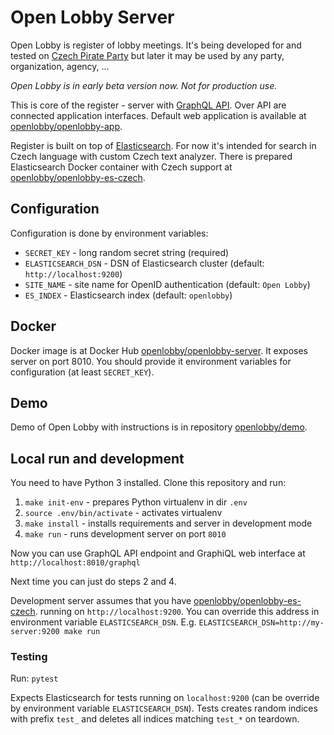 # Open Lobby Server

Open Lobby is register of lobby meetings. It's being developed for and tested
on [Czech Pirate Party](https://www.pirati.cz) but later it may be used by
any party, organization, agency, ...

_Open Lobby is in early beta version now. Not for production use._

This is core of the register - server with [GraphQL API](http://graphql.org).
Over API are connected application interfaces. Default web application is
available at
[openlobby/openlobby-app](https://github.com/openlobby/openlobby-app).

Register is built on top of
[Elasticsearch](https://www.elastic.co/products/elasticsearch). For now it's
intended for search in Czech language with custom Czech text analyzer. There is
prepared Elasticsearch Docker container with Czech support at
[openlobby/openlobby-es-czech](https://github.com/openlobby/openlobby-es-czech).

## Configuration

Configuration is done by environment variables:
 - `SECRET_KEY` - long random secret string (required)
 - `ELASTICSEARCH_DSN` - DSN of Elasticsearch cluster (default: `http://localhost:9200`)
 - `SITE_NAME` - site name for OpenID authentication (default: `Open Lobby`)
 - `ES_INDEX` - Elasticsearch index (default: `openlobby`)

## Docker

Docker image is at Docker Hub
[openlobby/openlobby-server](https://hub.docker.com/r/openlobby/openlobby-server/).
It exposes server on port 8010. You should provide it environment variables for
configuration (at least `SECRET_KEY`).

## Demo

Demo of Open Lobby with instructions is in repository
[openlobby/demo](https://github.com/openlobby/demo).

## Local run and development

You need to have Python 3 installed. Clone this repository and run:

1. `make init-env` - prepares Python virtualenv in dir `.env`
2. `source .env/bin/activate` - activates virtualenv
3. `make install` - installs requirements and server in development mode
4. `make run` - runs development server on port `8010`

Now you can use GraphQL API endpoint and GraphiQL web interface at
`http://localhost:8010/graphql`

Next time you can just do steps 2 and 4.

Development server assumes that you have
[openlobby/openlobby-es-czech](https://github.com/openlobby/openlobby-es-czech).
running on `http://localhost:9200`. You can override this address in environment
variable `ELASTICSEARCH_DSN`. E.g.
`ELASTICSEARCH_DSN=http://my-server:9200 make run`

### Testing

Run: `pytest`

Expects Elasticsearch for tests running on `localhost:9200` (can be override by
environment variable `ELASTICSEARCH_DSN`). Tests creates random indices with
prefix `test_` and deletes all indices matching `test_*` on teardown.
